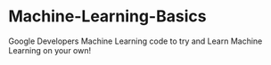 # Machine-Learning-Basics
Google Developers Machine Learning code to try and Learn Machine Learning on your own!
